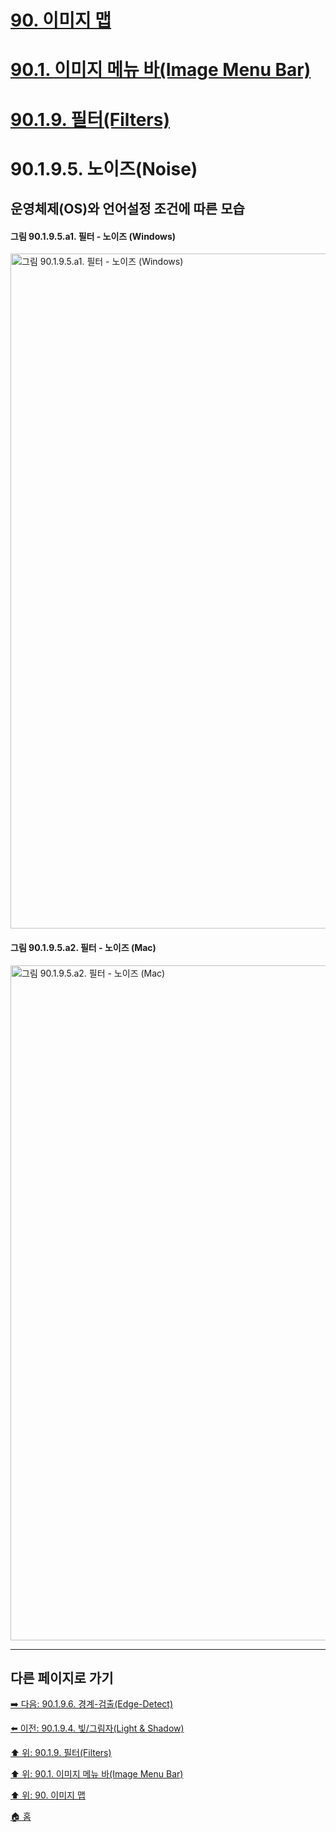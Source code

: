 # [90. 이미지 맵](./90-00-image-map.md)
# [90.1. 이미지 메뉴 바(Image Menu Bar)](./90-01-00-image-menu-bar.md)
# [90.1.9. 필터(Filters)](./90-01-09-filters.md)
# 90.1.9.5. 노이즈(Noise)
## 운영체제(OS)와 언어설정 조건에 따른 모습
#### 그림 90.1.9.5.a1. 필터 - 노이즈 (Windows)
<img width="1080" alt="그림 90.1.9.5.a1. 필터 - 노이즈 (Windows)" environment="Windows 10 GIMP 2.10.36" src="https://github.com/wonder13662/gimp/assets/15767104/9091628a-5898-49a9-ad8a-78856324ded9">

#### 그림 90.1.9.5.a2. 필터 - 노이즈 (Mac)
<img width="1080" alt="그림 90.1.9.5.a2. 필터 - 노이즈 (Mac)" environment="MacOS:Sonoma 14.2.1 GIMP 2.10.36" src="https://github.com/wonder13662/gimp/assets/15767104/f5e41713-0856-4cde-a934-641b793be00a">

***

## 다른 페이지로 가기

[➡️ 다음: 90.1.9.6. 경계-검출(Edge-Detect)](./90-01-09-filtersx-06-edge_detect.md)

[⬅️ 이전: 90.1.9.4. 빛/그림자(Light & Shadow)](./90-01-09-filtersx-04-light_n_shadow.md)

[⬆️ 위: 90.1.9. 필터(Filters)](./90-01-09-filters.md)

[⬆️ 위: 90.1. 이미지 메뉴 바(Image Menu Bar)](./90-01-00-image-menu-bar.md)

[⬆️ 위: 90. 이미지 맵](./90-00-image-map.md)

[🏠 홈](./00-home.md)
